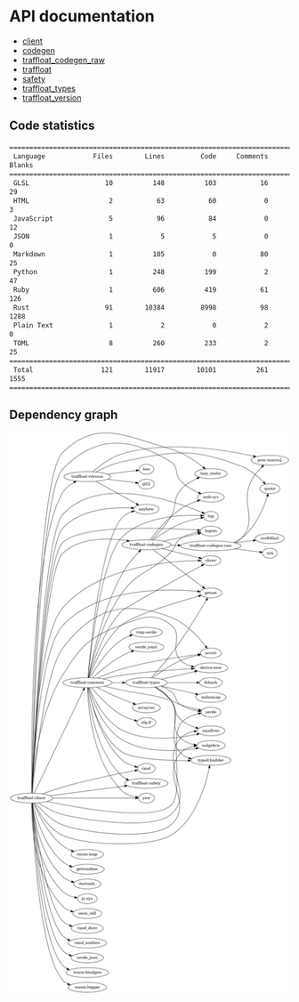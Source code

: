 # API documentation
- [client](./client)
- [codegen](./codegen)
- [traffloat_codegen_raw](./traffloat_codegen_raw)
- [traffloat](./traffloat)
- [safety](./safety)
- [traffloat_types](./traffloat_types)
- [traffloat_version](./traffloat_version)

## Code statistics
```
===============================================================================
 Language            Files        Lines         Code     Comments       Blanks
===============================================================================
 GLSL                   10          148          103           16           29
 HTML                    2           63           60            0            3
 JavaScript              5           96           84            0           12
 JSON                    1            5            5            0            0
 Markdown                1          105            0           80           25
 Python                  1          248          199            2           47
 Ruby                    1          606          419           61          126
 Rust                   91        10384         8998           98         1288
 Plain Text              1            2            0            2            0
 TOML                    8          260          233            2           25
===============================================================================
 Total                 121        11917        10101          261         1555
===============================================================================
```

## Dependency graph
![](./depgraph.png)

